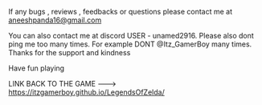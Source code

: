 If any bugs , reviews , feedbacks or questions please contact me at aneeshpanda16@gmail.com


You can also contact me at discord USER - unamed2916. 
Please also dont ping me too many times. 
For example DONT @Itz_GamerBoy many times. Thanks for the support and kindness


Have fun playing


LINK BACK TO THE GAME ---> https://itzgamerboy.github.io/LegendsOfZelda/
